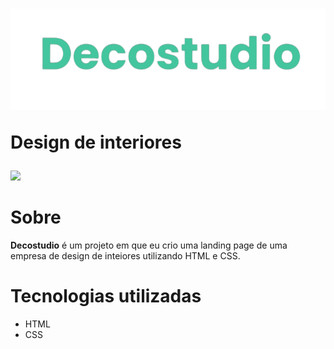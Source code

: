 <h1 align: "center">
<img src="/img-site/20230114_013656-removebg-preview.png"</>
<p>Design de interiores</p>
</h1>


<img src="hhhhh"/>

# Sobre

**Decostudio** é um projeto em que eu crio uma landing page de uma empresa de design de inteiores utilizando HTML e CSS.

# Tecnologias utilizadas
- HTML
- CSS